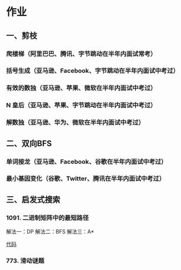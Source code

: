# 作业

## 一、剪枝

### 爬楼梯（阿里巴巴、腾讯、字节跳动在半年内面试常考）


### 括号生成（亚马逊、Facebook、字节跳动在半年内面试中考过）


### 有效的数独（亚马逊、苹果、微软在半年内面试中考过）


### N 皇后（亚马逊、苹果、字节跳动在半年内面试中考过）


### 解数独（亚马逊、华为、微软在半年内面试中考过）


## 二、双向BFS

### 单词接龙（亚马逊、Facebook、谷歌在半年内面试中考过）


### 最小基因变化（谷歌、Twitter、腾讯在半年内面试中考过）


## 三、启发式搜索
### 1091. 二进制矩阵中的最短路径

解法一：DP
解法二：BFS
解法三：A*

[代码](./1091shortestPathBinaryMatrix.js)

### 773. 滑动谜题

